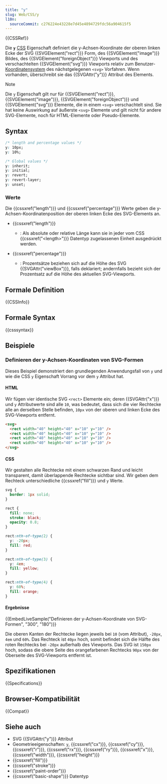 ```yaml
---
title: "y"
slug: Web/CSS/y
l10n:
  sourceCommit: c276224e43228e7d45e4894729fdc56a904615f5
---
```


{{CSSRef}}

Die **`y`** [CSS](/de/docs/Web/CSS) Eigenschaft definiert die y-Achsen-Koordinate der oberen linken Ecke der SVG {{SVGElement("rect")}} Form, des {{SVGElement("image")}} Bildes, des {{SVGElement("foreignObject")}} Viewports und des verschachtelten {{SVGElement("svg")}} Viewports relativ zum Benutzer- [Koordinatensystem](/de/docs/Web/CSS/CSSOM_view/Coordinate_systems) des nächstgelegenen `<svg>` Vorfahren. Wenn vorhanden, überschreibt sie das {{SVGAttr("y")}} Attribut des Elements.

> [!NOTE]
> Die `y` Eigenschaft gilt nur für {{SVGElement("rect")}}, {{SVGElement("image")}}, {{SVGElement("foreignObject")}} und {{SVGElement("svg")}} Elemente, die in einem `<svg>` verschachtelt sind. Sie hat keine Auswirkung auf äußerste `<svg>` Elemente und gilt nicht für andere SVG-Elemente, noch für HTML-Elemente oder Pseudo-Elemente.

## Syntax

```css
/* length and percentage values */
y: 10px;
y: 10%;

/* Global values */
y: inherit;
y: initial;
y: revert;
y: revert-layer;
y: unset;
```

### Werte

Die {{cssxref("length")}} und {{cssxref("percentage")}} Werte geben die y-Achsen-Koordinatenposition der oberen linken Ecke des SVG-Elements an.

- {{cssxref("length")}}

  - : Als absolute oder relative Länge kann sie in jeder vom CSS {{cssxref("&lt;length&gt;")}} Datentyp zugelassenen Einheit ausgedrückt werden.

- {{cssxref("percentage")}}

  - : Prozentsätze beziehen sich auf die Höhe des SVG {{SVGAttr("viewBox")}}, falls deklariert; andernfalls bezieht sich der Prozentsatz auf die Höhe des aktuellen SVG-Viewports.

## Formale Definition

{{CSSInfo}}

## Formale Syntax

{{csssyntax}}

## Beispiele

### Definieren der y-Achsen-Koordinaten von SVG-Formen

Dieses Beispiel demonstriert den grundlegenden Anwendungsfall von `y` und wie die CSS `y` Eigenschaft Vorrang vor dem `y` Attribut hat.

#### HTML

Wir fügen vier identische SVG `<rect>` Elemente ein; deren {{SVGAttr("x")}} und `y` Attributwerte sind alle `10`, was bedeutet, dass sich die vier Rechtecke alle an derselben Stelle befinden, `10px` von der oberen und linken Ecke des SVG-Viewports entfernt.

```html
<svg>
  <rect width="40" height="40" x="10" y="10" />
  <rect width="40" height="40" x="10" y="10" />
  <rect width="40" height="40" x="10" y="10" />
  <rect width="40" height="40" x="10" y="10" />
</svg>
```

#### CSS

Wir gestalten alle Rechtecke mit einem schwarzen Rand und leicht transparent, damit überlappende Rechtecke sichtbar sind. Wir geben dem Rechteck unterschiedliche {{cssxref("fill")}} und `y` Werte.

```css
svg {
  border: 1px solid;
}

rect {
  fill: none;
  stroke: black;
  opacity: 0.8;
}

rect:nth-of-type(2) {
  y: -20px;
  fill: red;
}

rect:nth-of-type(3) {
  y: 4em;
  fill: yellow;
}

rect:nth-of-type(4) {
  y: 60%;
  fill: orange;
}
```

#### Ergebnisse

{{EmbedLiveSample("Definieren der y-Achsen-Koordinate von SVG-Formen", "300", "180")}}

Die oberen Kanten der Rechtecke liegen jeweils bei `10` (vom Attribut), `-20px`, `4em` und `60%`. Das Rechteck ist `40px` hoch, somit befindet sich die Hälfte des roten Rechtecks bei `-20px` außerhalb des Viewports. Das SVG ist `150px` hoch, sodass die obere Seite des orangefarbenen Rechtecks `90px` von der Oberseite des SVG-Viewports entfernt ist.

## Spezifikationen

{{Specifications}}

## Browser-Kompatibilität

{{Compat}}

## Siehe auch

- SVG {{SVGAttr("y")}} Attribut
- Geometrieeigenschaften: `y`, {{cssxref("cx")}}, {{cssxref("cy")}}, {{cssxref("r")}}, {{cssxref("rx")}}, {{cssxref("ry")}}, {{cssxref("x")}}, {{cssxref("width")}}, {{cssxref("height")}}
- {{cssxref("fill")}}
- {{cssxref("stroke")}}
- {{cssxref("paint-order")}}
- {{cssxref("basic-shape")}} Datentyp
